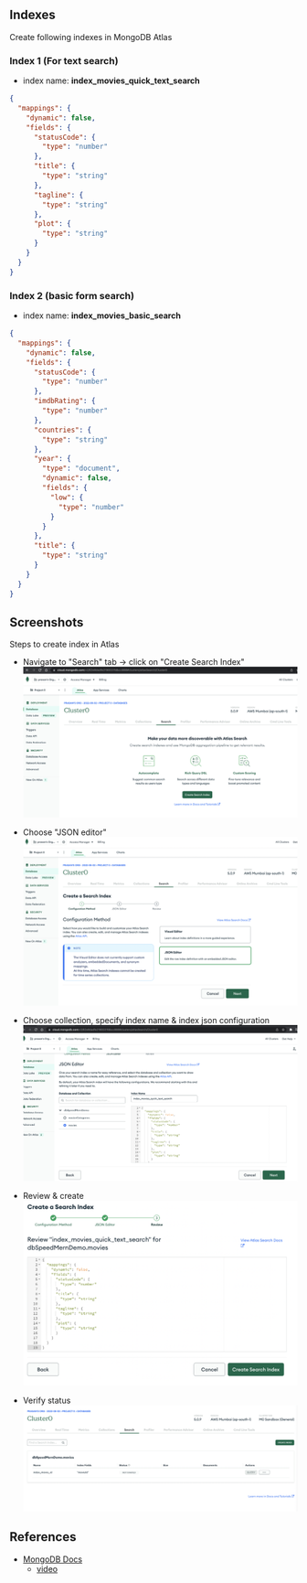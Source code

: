 ## Indexes

Create following indexes in MongoDB Atlas

### Index 1 (For text search)

- index name: **index_movies_quick_text_search**

```json
{
  "mappings": {
    "dynamic": false,
    "fields": {
      "statusCode": {
        "type": "number"
      },
      "title": {
        "type": "string"
      },
      "tagline": {
        "type": "string"
      },
      "plot": {
        "type": "string"
      }
    }
  }
}
```

### Index 2 (basic form search)

- index name: **index_movies_basic_search**

```json
{
  "mappings": {
    "dynamic": false,
    "fields": {
      "statusCode": {
        "type": "number"
      },
      "imdbRating": {
        "type": "number"
      },
      "countries": {
        "type": "string"
      },
      "year": {
        "type": "document",
        "dynamic": false,
        "fields": {
          "low": {
            "type": "number"
          }
        }
      },
      "title": {
        "type": "string"
      }
    }
  }
}
```

## Screenshots

Steps to create index in Atlas

- Navigate to "Search" tab -> click on "Create Search Index"
  ![create-index](./images/01-create-index.png)

- Choose "JSON editor"
  ![choose-json-editor](./images/02-choose-json-editor.png)

- Choose collection, specify index name & index json configuration
  ![sample-index](./images/03-sample-index.png)

- Review & create
  ![index-review](./images/04-index-review.png)

- Verify status
  ![list-page](./images/05-list-page.png)

## References

- [MongoDB Docs](https://www.mongodb.com/docs/atlas/atlas-search/create-index/#create-an-fts-index-using-the-service-ui)
  - [video](https://youtu.be/o2ss2LJNZVE)
